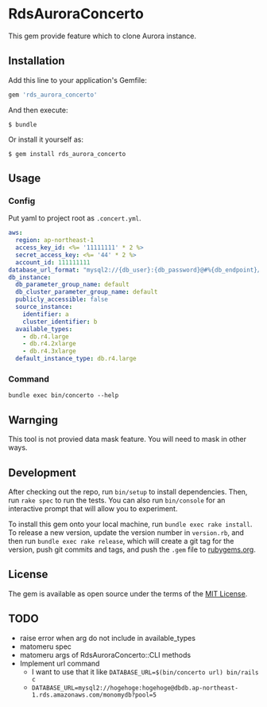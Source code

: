 # RdsAuroraConcerto

This gem provide feature which to clone Aurora instance.

## Installation

Add this line to your application's Gemfile:

```ruby
gem 'rds_aurora_concerto'
```

And then execute:

    $ bundle

Or install it yourself as:

    $ gem install rds_aurora_concerto

## Usage
### Config
Put yaml to project root as `.concert.yml`.

```yaml
aws:
  region: ap-northeast-1
  access_key_id: <%= '11111111' * 2 %>
  secret_access_key: <%= '44' * 2 %>
  account_id: 111111111
database_url_format: "mysql2://{db_user}:{db_password}@#%{db_endpoint}/{db_name}?pool=5"
db_instance:
  db_parameter_group_name: default
  db_cluster_parameter_group_name: default
  publicly_accessible: false
  source_instance:
    identifier: a
    cluster_identifier: b
  available_types:
    - db.r4.large
    - db.r4.2xlarge
    - db.r4.3xlarge
  default_instance_type: db.r4.large
```

### Command
```shell
bundle exec bin/concerto --help
```

## Warnging

This tool is not provied data mask feature. You will need to mask in other ways.

## Development

After checking out the repo, run `bin/setup` to install dependencies. Then, run `rake spec` to run the tests. You can also run `bin/console` for an interactive prompt that will allow you to experiment.

To install this gem onto your local machine, run `bundle exec rake install`. To release a new version, update the version number in `version.rb`, and then run `bundle exec rake release`, which will create a git tag for the version, push git commits and tags, and push the `.gem` file to [rubygems.org](https://rubygems.org).


## License

The gem is available as open source under the terms of the [MIT License](https://opensource.org/licenses/MIT).

## TODO
* raise error when arg do not include in available_types
* matomeru spec
* matomeru args of RdsAuroraConcerto::CLI methods
* Implement url command
  * I want to use that it like `DATABASE_URL=$(bin/concerto url) bin/rails c`
  * `DATABASE_URL=mysql2://hogehoge:hogehoge@dbdb.ap-northeast-1.rds.amazonaws.com/monomydb?pool=5`

